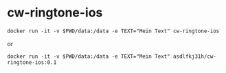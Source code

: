 # cw-ringtone-ios

    docker run -it -v $PWD/data:/data -e TEXT="Mein Text" cw-ringtone-ios

or 

    docker run -it -v $PWD/data:/data -e TEXT="Mein Text" asdlfkj31h/cw-ringtone-ios:0.1
